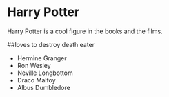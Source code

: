 # Harry Potter

Harry Potter is a cool figure in the books and the films.

##loves to destroy death eater

* Hermine Granger
* Ron Wesley
* Neville Longbottom
* Draco Malfoy
* Albus Dumbledore


